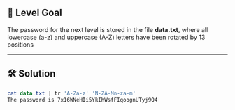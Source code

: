 ## 🔐 Level Goal

The password for the next level is stored in the file **data.txt**, where all lowercase (a-z) and uppercase (A-Z) letters have been rotated by 13 positions

---

## 🛠️ Solution

```powershell
cat data.txt | tr 'A-Za-z' 'N-ZA-Mn-za-m'
The password is 7x16WNeHIi5YkIhWsfFIqoognUTyj9Q4
```